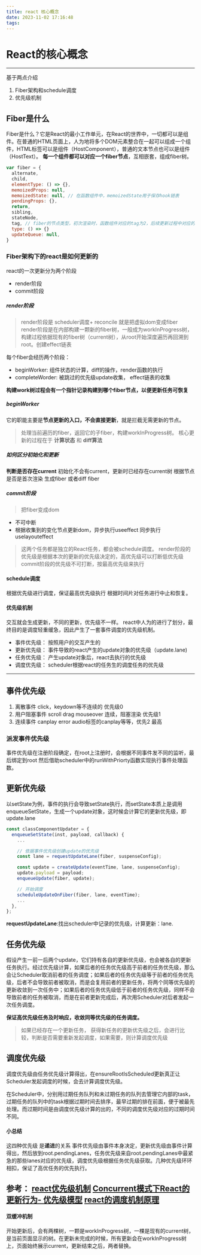 ```yaml
---
title: react 核心概念
date: 2023-11-02 17:16:48
tags:
---
```


# React的核心概念
----
基于两点介绍
1. Fiber架构和schedule调度
2. 优先级机制

## Fiber是什么
Fiber是什么？它是React的最小工作单元，在React的世界中，一切都可以是组件。在普通的HTML页面上，人为地将多个DOM元素整合在一起可以组成一个组件，HTML标签可以是组件（HostComponent），普通的文本节点也可以是组件（HostText）。
**每一个组件都可以对应一个fiber节点**，互相嵌套，组成fiber树。

```js
var fiber = {
  alternate,
  child,
  elementType: () => {},
  memoizedProps: null,
  memoizedState: null, // 在函数组件中，memoizedState用于保存hook链表
  pendingProps: {},
  return,
  sibling,
  stateNode,
  tag, // fiber的节点类型，初次渲染时，函数组件对应的tag为2，后续更新过程中对应的tag为0
  type: () => {}
  updateQueue: null,
}
```
### Fiber架构下的react是如何更新的
react的一次更新分为两个阶段
- render阶段
- commit阶段

##### render阶段 
> render阶段是 scheduler调度+ reconcile 就是把虚拟dom变成fiber
render阶段是在内部构建一颗新的fiber树，一般成为workInProgress树，构建过程依据现有的fiber树（current树），从root开始深度遍历再回溯到root。创建effect链表

每个fiber会经历两个阶段：
- beginWorker: 组件状态的计算，diff的操作，render函数的执行
- completeWorder: 被跳过的优先级update收集， effect链表的收集

**构建work树过程会有一个指针记录构建到哪个fiber节点，以便更新任务可恢复**

##### beginWorker
它的职能主要是**节点更新的入口，不会直接更新**，就是拦截无需更新的节点。

> 处理当前遍历的fiber，返回它的子fiber，构建workInProgress树。
核心更新的过程在于 **计算状态**  和 **diff算法**

##### 如何区分初始化和更新
**判断是否存在current**
初始化不会有current，更新时已经存在current树
根据节点是否是首次渲染 生成fiber 或者diff fiber

##### commit阶段
> 把fiber变成dom
- 不可中断
- 根据收集到的变化节点更新dom，异步执行useeffect 同步执行uselayouteffect

> 这两个任务都是独立的React任务，都会被schedule调度。
> render阶段的优先级是根据本次的更新的优先级决定的，高优先级可以打断低优先级
> commit阶段的优先级不可打断，按最高优先级来执行

#### schedule调度
根据优先级进行调度，保证最高优先级执行
根据时间片对任务进行中止和恢复。

#### 优先级机制

交互就会生成更新，不同的更新，优先级不一样。
react中人为的进行了划分，最终目的是调度轻重缓急，因此产生了一套事件调度的优先级机制。
- 事件优先级： 按照用户的交互产生的
- 更新优先级： 事件导致的react产生的update对象的优先级（update.lane)
- 任务优先级： 产生update对象后，react去执行的优先级
- 调度优先级： scheduler根据react的任务生的调度任务的优先级

---

## 事件优先级
1. 离散事件 click，keydown等不连续的 优先级0
2. 用户阻塞事件 scroll drag mouseover 连续，阻塞渲染 优先级1
3. 连续事件 canplay error audio标签的canplay等等，优先2 最高

### 派发事件优先级
事件优先级在注册阶段确定，在root上注册时，会根据不同事件发不同的监听，最后绑定到root
然后借助scheduler中的runWithPriorty函数实现执行事件处理函数。

## 更新优先级
以setState为例，事件的执行会导致setState执行，而setState本质上是调用enqueueSetState，生成一个update对象，这时候会计算它的更新优先级，即update.lane

```js
const classComponentUpdater = {
  enqueueSetState(inst, payload, callback) {
    ...

    // 依据事件优先级创建update的优先级
    const lane = requestUpdateLane(fiber, suspenseConfig);

    const update = createUpdate(eventTime, lane, suspenseConfig);
    update.payload = payload;
    enqueueUpdate(fiber, update);

    // 开始调度
    scheduleUpdateOnFiber(fiber, lane, eventTime);
    ...
  },
};
```
**requestUpdateLane**:找出scheduler中记录的优先级，计算更新：lane.

## 任务优先级
假设产生一前一后两个update，它们持有各自的更新优先级，也会被各自的更新任务执行。经过优先级计算，如果后者的任务优先级高于前者的任务优先级，那么会让Scheduler取消前者的任务调度；如果后者的任务优先级等于前者的任务优先级，后者不会导致前者被取消，而是会复用前者的更新任务，将两个同等优先级的更新收敛到一次任务中；如果后者的任务优先级低于前者的任务优先级，同样不会导致前者的任务被取消，而是在前者更新完成后，再次用Scheduler对后者发起一次任务调度。

**保证高优先级任务及时响应，收敛同等优先级的任务调度。**

> 如果已经存在一个更新任务， 获得新任务的更新优先级之后，会进行比较，判断是否需要重新发起调度，如果需要，则计算调度优先级

## 调度优先级
调度优先级由任务优先级计算得出，在ensureRootIsScheduled更新真正让Scheduler发起调度的时候，会去计算调度优先级。

在Scheduler中，分别用过期任务队列和未过期任务的队列去管理它内部的task，过期任务的队列中的task根据过期时间去排序，最早过期的排在前面，便于被最先处理。而过期时间是由调度优先级计算的出的，不同的调度优先级对应的过期时间不同。

#### 小总结
这四种优先级 是**递进**的关系
事件优先级由事件本身决定，更新优先级由事件计算得出，然后放到root.pendingLanes，任务优先级来自root.pendingLanes中最紧急的那些lanes对应的优先级，调度优先级根据任务优先级获取。几种优先级环环相扣，保证了高优任务的优先执行。

参考： 
[react优先级机制](https://segmentfault.com/a/1190000038947307)
[Concurrent模式下React的更新行为- 优先级模型](https://segmentfault.com/a/1190000039131960)
[react的调度机制原理](https://segmentfault.com/a/1190000039101758)
---
#### 双缓冲机制

开始更新后，会有两棵树，一颗是workInProgress树，一棵是现有的current树，是当前页面显示的树。在更新未完成的时候，所有更新会在workInProgress树上，页面始终展示current，更新结束之后，两者替换。